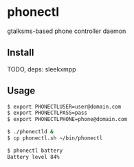 
# phonectl

  gtalksms-based phone controller daemon

## Install

  TODO, deps: sleekxmpp

## Usage

```sh
$ export PHONECTLUSER=user@domain.com
$ export PHONECTLPASS=pass
$ export PHONECTLPHONE=phone@domain.com

$ ./phonectld &
$ cp phonectl.sh ~/bin/phonectl

$ phonectl battery
Battery level 84%
```
